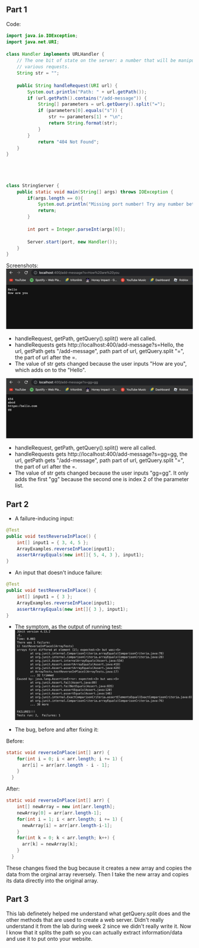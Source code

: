 ## Part 1
Code: 
```java
import java.io.IOException;
import java.net.URI;

class Handler implements URLHandler {
    // The one bit of state on the server: a number that will be manipulated by
    // various requests.
    String str = "";

    public String handleRequest(URI url) {
        System.out.println("Path: " + url.getPath());
        if (url.getPath().contains("/add-message")) {
            String[] parameters = url.getQuery().split("=");
            if (parameters[0].equals("s")) {
                str += parameters[1] + "\n";
                return String.format(str);
            }
        }
            return "404 Not Found";
    }
}

    


class StringServer {
    public static void main(String[] args) throws IOException {
        if(args.length == 0){
            System.out.println("Missing port number! Try any number between 1024 to 49151");
            return;
        }

        int port = Integer.parseInt(args[0]);

        Server.start(port, new Handler());
    }
}
```

Screenshots: 
![Image](helloscreenshot.png)
* handleRequest, getPath, getQuery().split() were all called.
* handleRequests gets http://localhost:400/add-message?s=Hello, the url, getPath gets "/add-message", path part of url, getQuery.split "=", the part of url after the =. 
* The value of str gets changed because the user inputs "How are you", which adds on to the "Hello". 

![Image](weirdinputs.png)
* handleRequest, getPath, getQuery().split() were all called.
* handleRequests gets http://localhost:400/add-message?s=gg=gg, the url, getPath gets "/add-message", path part of url, getQuery.split "=", the part of url after the =. 
* The value of str gets changed because the user inputs "gg=gg". It only adds the first "gg" because the second one is index 2 of the parameter list.

## Part 2

* A failure-inducing input:
```java
@Test 
public void testReverseInPlace() {
    int[] input1 = { 3, 4, 5 };
    ArrayExamples.reverseInPlace(input1);
    assertArrayEquals(new int[]{ 5, 4, 3 }, input1);
}
```
* An input that doesn't induce failure: 
```java
@Test 
public void testReverseInPlace() {
    int[] input1 = { 3 };
    ArrayExamples.reverseInPlace(input1);
    assertArrayEquals(new int[]{ 3 }, input1);
}
```
* The symptom, as the output of running test:
![Image](junittest.png)

* The bug, before and after fixing it:

Before:
```java
static void reverseInPlace(int[] arr) {
    for(int i = 0; i < arr.length; i += 1) {
      arr[i] = arr[arr.length - i - 1];
    }
  }
```
After:
```java
static void reverseInPlace(int[] arr) {
    int[] newArray = new int[arr.length];
    newArray[0] = arr[arr.length-1];
    for(int i = 1; i < arr.length; i += 1) {
      newArray[i] = arr[arr.length-i-1];
    }
    for(int k = 0; k < arr.length; k++) {
      arr[k] = newArray[k];
    }
  }
```
These changes fixed the bug because it creates a new array and copies the data from the orginal array reversely. Then I take the new array and copies its data directly into the original array.

## Part 3
This lab definetely helped me understand what getQuery.split does and the other methods that are used to create a web server. Didn't really understand it from the lab during week 2 since we didn't really write it. Now I know that it splits the path so you can actually extract information/data and use it to put onto your website. 
